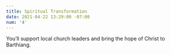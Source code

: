 ```yaml
---
title: Spiritual Transformation
date: 2021-04-22 13:29:00 -07:00
num: '4'
---
```


You’ll support local church leaders and bring the hope of Christ to Barthiang.
